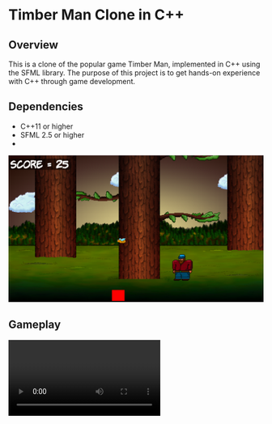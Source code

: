 # Timber Man Clone in C++

## Overview

This is a clone of the popular game Timber Man, implemented in C++ using the SFML library. The purpose of this project is to get hands-on experience with C++ through game development.

## Dependencies

- C++11 or higher
- SFML 2.5 or higher
- 
![Game Screenshot](./media/image.png)

## Gameplay
![Gameplay GIF](./media/gameplay.mov)

